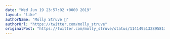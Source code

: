 ```yaml
---
date: "Wed Jun 19 23:57:02 +0000 2019"
layout: "like"
authorName: "Molly Struve 🦄"
authorUrl: "https://twitter.com/molly_struve"
originalPost: "https://twitter.com/molly_struve/status/1141495132895813633"
---
```

